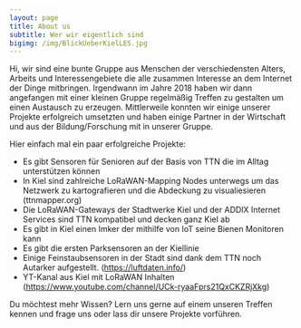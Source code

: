 ```yaml
---
layout: page
title: About us
subtitle: Wer wir eigentlich sind
bigimg: /img/BlickUeberKielLES.jpg
---
```


Hi, wir sind eine bunte Gruppe aus Menschen der verschiedensten Alters, Arbeits und Interessengebiete die alle zusammen Interesse an dem Internet der Dinge mitbringen. Irgendwann im Jahre 2018 haben wir dann angefangen mit einer kleinen Gruppe regelmäßig Treffen zu gestalten um einen Austausch zu erzeugen. Mittlerweile konnten wir einige unserer Projekte erfolgreich umsetzten und haben einige Partner in der Wirtschaft und aus der Bildung/Forschung mit in unserer Gruppe.

Hier einfach mal ein paar erfolgreiche Projekte:

- Es gibt Sensoren für Senioren auf der Basis von TTN die im Alltag unterstützen können
- In Kiel sind zahlreiche LoRaWAN-Mapping Nodes unterwegs um das Netzwerk zu kartografieren und die Abdeckung zu visualiesieren (ttnmapper.org)
- Die LoRaWAN-Gateways der Stadtwerke Kiel und der ADDIX Internet Services sind TTN kompatibel und decken ganz Kiel ab
- Es gibt in Kiel einen Imker der mithilfe von IoT seine Bienen Monitoren kann
- Es gibt die ersten Parksensoren an der Kiellinie
- Einige Feinstaubsensoren in der Stadt sind dank dem TTN noch Autarker aufgestellt. (https://luftdaten.info/)
- YT-Kanal aus Kiel mit LoRaWAN Inhalten (https://www.youtube.com/channel/UCk-ryaaFprs21QxCKZRjXkg)

Du möchtest mehr Wissen? Lern uns gerne auf einem unseren Treffen kennen und frage uns oder lass dir unsere Projekte vorführen. 
